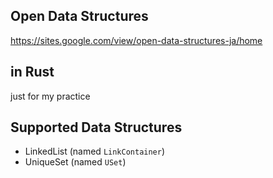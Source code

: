 ## Open Data Structures

https://sites.google.com/view/open-data-structures-ja/home

## in Rust

just for my practice

## Supported Data Structures

- LinkedList (named `LinkContainer`)
- UniqueSet (named `USet`)
